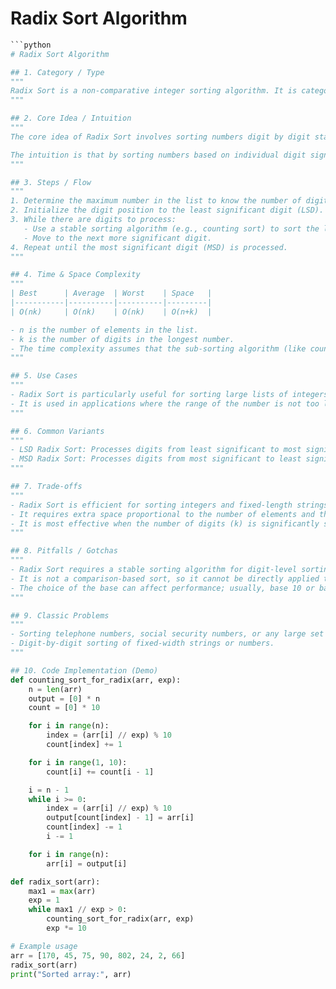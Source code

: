# Radix Sort Algorithm

```python
```python
# Radix Sort Algorithm

## 1. Category / Type
"""
Radix Sort is a non-comparative integer sorting algorithm. It is categorized under distribution sorts.
"""

## 2. Core Idea / Intuition
"""
The core idea of Radix Sort involves sorting numbers digit by digit starting from the least significant digit (LSD) to the most significant digit (MSD). It uses a stable sub-sorting algorithm (often counting sort) to sort the numbers at each digit level.

The intuition is that by sorting numbers based on individual digit significance, starting from the least, we can progressively build up a sorted list. This method leverages the positional representation of numbers, making it particularly efficient for fixed-length integer keys.
"""

## 3. Steps / Flow
"""
1. Determine the maximum number in the list to know the number of digits.
2. Initialize the digit position to the least significant digit (LSD).
3. While there are digits to process:
   - Use a stable sorting algorithm (e.g., counting sort) to sort the list based on the current digit.
   - Move to the next more significant digit.
4. Repeat until the most significant digit (MSD) is processed.
"""

## 4. Time & Space Complexity
"""
| Best      | Average  | Worst    | Space   |
|-----------|----------|----------|---------|
| O(nk)     | O(nk)    | O(nk)    | O(n+k)  |

- n is the number of elements in the list.
- k is the number of digits in the longest number.
- The time complexity assumes that the sub-sorting algorithm (like counting sort) operates in O(n + k).
"""

## 5. Use Cases
"""
- Radix Sort is particularly useful for sorting large lists of integers, especially where the numbers have a fixed length.
- It is used in applications where the range of the number is not too large, making counting sort feasible for digit-level sorting.
"""

## 6. Common Variants
"""
- LSD Radix Sort: Processes digits from least significant to most significant.
- MSD Radix Sort: Processes digits from most significant to least significant. Often implemented using recursive approaches.
"""

## 7. Trade-offs
"""
- Radix Sort is efficient for sorting integers and fixed-length strings, but it is not suitable for floating-point numbers or negative numbers without modification.
- It requires extra space proportional to the number of elements and the base used for sorting, which might be significant.
- It is most effective when the number of digits (k) is significantly smaller than the number of elements to sort (n).
"""

## 8. Pitfalls / Gotchas
"""
- Radix Sort requires a stable sorting algorithm for digit-level sorting. If the sub-algorithm is not stable, the overall sort will not be correct.
- It is not a comparison-based sort, so it cannot be directly applied to data types other than integers.
- The choice of the base can affect performance; usually, base 10 or base 256 (for byte-wise sorting) is used.
"""

## 9. Classic Problems
"""
- Sorting telephone numbers, social security numbers, or any large set of integers efficiently.
- Digit-by-digit sorting of fixed-width strings or numbers.
"""

## 10. Code Implementation (Demo)
def counting_sort_for_radix(arr, exp):
    n = len(arr)
    output = [0] * n
    count = [0] * 10

    for i in range(n):
        index = (arr[i] // exp) % 10
        count[index] += 1

    for i in range(1, 10):
        count[i] += count[i - 1]

    i = n - 1
    while i >= 0:
        index = (arr[i] // exp) % 10
        output[count[index] - 1] = arr[i]
        count[index] -= 1
        i -= 1

    for i in range(n):
        arr[i] = output[i]

def radix_sort(arr):
    max1 = max(arr)
    exp = 1
    while max1 // exp > 0:
        counting_sort_for_radix(arr, exp)
        exp *= 10

# Example usage
arr = [170, 45, 75, 90, 802, 24, 2, 66]
radix_sort(arr)
print("Sorted array:", arr)
```
```